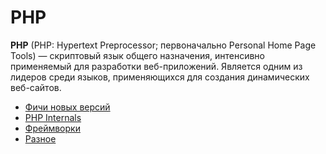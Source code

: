 # PHP

**PHP** (PHP: Hypertext Preprocessor; первоначально Personal Home Page Tools) — скриптовый язык общего назначения, интенсивно применяемый для разработки веб-приложений. Является одним из лидеров среди языков, применяющихся для создания динамических веб-сайтов.

- [Фичи новых версий](php/innovations.md)
- [PHP Internals](php/internals.md)
- [Фреймворки](php/frameworks/)
- [Разное](php/uncategorized.md) 
